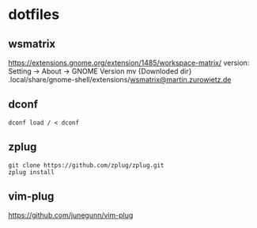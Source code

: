 # dotfiles

## wsmatrix
https://extensions.gnome.org/extension/1485/workspace-matrix/
version: Setting -> About -> GNOME Version
mv {Downloded dir} .local/share/gnome-shell/extensions/wsmatrix@martin.zurowietz.de

## dconf
```
dconf load / < dconf
```

## zplug
```
git clone https://github.com/zplug/zplug.git
zplug install
```

## vim-plug
https://github.com/junegunn/vim-plug
